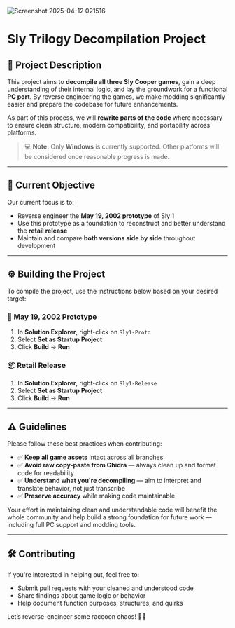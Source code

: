 
![Screenshot 2025-04-12 021516](https://github.com/user-attachments/assets/feb25918-f559-4501-b63a-0eaab2dfc097)

# Sly Trilogy Decompilation Project

## 📖 Project Description

This project aims to **decompile all three Sly Cooper games**, gain a deep understanding of their internal logic, and lay the groundwork for a functional **PC port**. By reverse engineering the games, we make modding significantly easier and prepare the codebase for future enhancements.

As part of this process, we will **rewrite parts of the code** where necessary to ensure clean structure, modern compatibility, and portability across platforms.

> 💻 **Note:** Only **Windows** is currently supported. Other platforms will be considered once reasonable progress is made.

---

## 🎯 Current Objective

Our current focus is to:
- Reverse engineer the **May 19, 2002 prototype** of Sly 1
- Use this prototype as a foundation to reconstruct and better understand the **retail release**
- Maintain and compare **both versions side by side** throughout development

---

## ⚙️ Building the Project

To compile the project, use the instructions below based on your desired target:

### 🧪 May 19, 2002 Prototype
1. In **Solution Explorer**, right-click on `Sly1-Proto`
2. Select **Set as Startup Project**
3. Click **Build** → **Run**

### 📦 Retail Release
1. In **Solution Explorer**, right-click on `Sly1-Release`
2. Select **Set as Startup Project**
3. Click **Build** → **Run**

---

## ⚠️ Guidelines

Please follow these best practices when contributing:

- ✅ **Keep all game assets** intact across all branches
- ✅ **Avoid raw copy-paste from Ghidra** — always clean up and format code for readability
- ✅ **Understand what you're decompiling** — aim to interpret and translate behavior, not just transcribe
- ✅ **Preserve accuracy** while making code maintainable

Your effort in maintaining clean and understandable code will benefit the whole community and help build a strong foundation for future work — including full PC support and modding tools.

---

## 🛠️ Contributing

If you're interested in helping out, feel free to:
- Submit pull requests with your cleaned and understood code
- Share findings about game logic or behavior
- Help document function purposes, structures, and quirks

Let’s reverse-engineer some raccoon chaos! 🦝🔥
